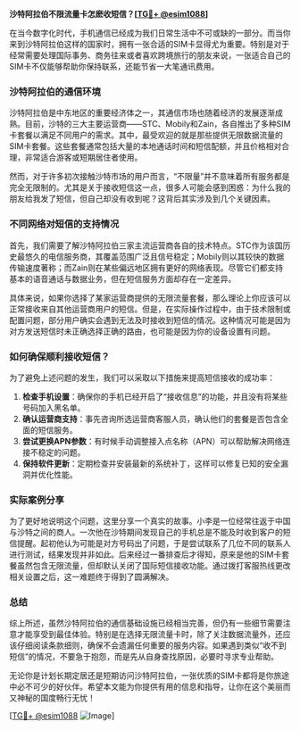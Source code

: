 **沙特阿拉伯不限流量卡怎麽收短信？[[TG💪+ @esim1088](https://t.me/s/esim1088)]**

在当今数字化时代，手机通信已经成为我们日常生活中不可或缺的一部分。而当你来到沙特阿拉伯这样的国家时，拥有一张合适的SIM卡显得尤为重要。特别是对于经常需要处理国际事务、商务往来或者喜欢跨境旅行的朋友来说，一张适合自己的SIM卡不仅能够帮助你保持联系，还能节省一大笔通讯费用。

### 沙特阿拉伯的通信环境

沙特阿拉伯是中东地区的重要经济体之一，其通信市场也随着经济的发展逐渐成熟。目前，沙特的三大主要运营商——STC、Mobily和Zain，各自推出了多种SIM卡套餐以满足不同用户的需求。其中，最受欢迎的就是那些提供无限数据流量的SIM卡套餐。这些套餐通常包括大量的本地通话时间和短信配额，并且价格相对合理，非常适合游客或短期居住者使用。

然而，对于许多初次接触沙特市场的用户而言，“不限量”并不意味着所有服务都是完全无限制的。尤其是关于接收短信这一点，很多人可能会感到困惑：为什么我的朋友给我发了短信，但自己却没有收到呢？这背后其实涉及到几个关键因素。

### 不同网络对短信的支持情况

首先，我们需要了解沙特阿拉伯三家主流运营商各自的技术特点。STC作为该国历史最悠久的电信服务商，其覆盖范围广泛且信号稳定；Mobily则以其较快的数据传输速度著称；而Zain则在某些偏远地区拥有更好的网络表现。尽管它们都支持基本的语音通话与数据业务，但在短信服务方面却存在一定差异。

具体来说，如果你选择了某家运营商提供的无限流量套餐，那么理论上你应该可以正常接收来自其他运营商用户的短信。但是，在实际操作过程中，由于技术限制或配置问题，部分用户确实会遇到无法及时接收到短信的情况。这种情况可能是因为对方发送短信时未正确选择正确的路由，也可能是因为你的设备设置有问题。

### 如何确保顺利接收短信？

为了避免上述问题的发生，我们可以采取以下措施来提高短信接收的成功率：

1. **检查手机设置**：确保你的手机已经开启了“接收信息”的功能，并且没有将某些号码加入黑名单。
2. **确认运营商支持**：事先咨询所选运营商客服人员，确认他们的套餐是否包含全面的短信服务。
3. **尝试更换APN参数**：有时候手动调整接入点名称（APN）可以帮助解决网络连接不稳定的问题。
4. **保持软件更新**：定期检查并安装最新的系统补丁，这样可以修复已知的安全漏洞并优化性能。

### 实际案例分享

为了更好地说明这个问题，这里分享一个真实的故事。小李是一位经常往返于中国与沙特之间的商人。一次他在沙特期间发现自己的手机总是不能及时收到客户的短信提醒。起初他认为可能是对方号码出了问题，于是尝试联系了几位不同的联系人进行测试，结果发现并非如此。后来经过一番排查后才得知，原来是他的SIM卡套餐虽然包含无限流量，但却默认关闭了国际短信接收功能。通过拨打客服热线更改相关设置之后，这一难题终于得到了圆满解决。

### 总结

综上所述，虽然沙特阿拉伯的通信基础设施已经相当完善，但仍有一些细节需要注意才能享受到最佳体验。特别是在选择无限流量卡时，除了关注数据流量外，还应该仔细阅读条款细则，确保不会遗漏任何重要的服务内容。如果遇到类似“收不到短信”的情况，不要急于抱怨，而是先从自身查找原因，必要时寻求专业帮助。

无论你是计划长期定居还是短期访问沙特阿拉伯，一张优质的SIM卡都将是你旅途中必不可少的好伙伴。希望本文能为你提供有用的信息和指导，让你在这个美丽而又神秘的国度畅行无忧！

[[TG💪+ @esim1088](https://t.me/s/esim1088) ![Image](https://i.postimg.cc/4NQfJmqS/Snipaste-2025-05-13-00-14-12.png)]